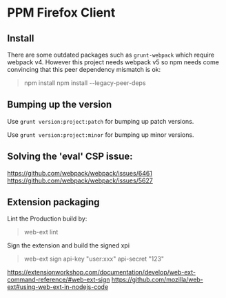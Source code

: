 PPM Firefox Client
==================
Install
--------
There are some outdated packages such as `grunt-webpack` which require webpack v4.
However this project needs webpack v5 so npm needs come convincing that this peer
dependency mismatch is ok:

> npm install npm install --legacy-peer-deps


Bumping up the version
----------------------

Use `grunt version:project:patch` for bumping up patch versions.

Use `grunt version:project:minor` for bumping up minor versions.


Solving the 'eval' CSP issue:
-----------------------------
https://github.com/webpack/webpack/issues/6461
https://github.com/webpack/webpack/issues/5627

Extension packaging
-------------------
Lint the Production build by:
> web-ext lint

Sign the extension and build the signed xpi
> web-ext sign api-key "user:xxx" api-secret "123"


https://extensionworkshop.com/documentation/develop/web-ext-command-reference/#web-ext-sign
https://github.com/mozilla/web-ext#using-web-ext-in-nodejs-code